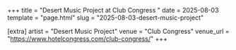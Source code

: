 +++
title = "Desert Music Project at Club Congress "
date = 2025-08-03
template = "page.html"
slug = "2025-08-03-desert-music-project"

[extra]
artist = "Desert Music Project"
venue = "Club Congress"
venue_url = "https://www.hotelcongress.com/club-congress/"
+++
